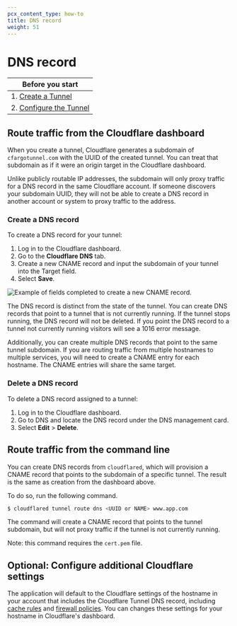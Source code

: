 ```yaml
---
pcx_content_type: how-to
title: DNS record
weight: 51
---
```


# DNS record

| Before you start                                                                                         |
| -------------------------------------------------------------------------------------------------------- |
| 1. [Create a Tunnel](/cloudflare-one/connections/connect-networks/get-started/)       |
| 2. [Configure the Tunnel](/cloudflare-one/connections/connect-networks/install-and-setup/tunnel-guide//) |

## Route traffic from the Cloudflare dashboard

When you create a tunnel, Cloudflare generates a subdomain of `cfargotunnel.com` with the UUID of the created tunnel. You can treat that subdomain as if it were an origin target in the Cloudflare dashboard.

Unlike publicly routable IP addresses, the subdomain will only proxy traffic for a DNS record in the same Cloudflare account. If someone discovers your subdomain UUID, they will not be able to create a DNS record in another account or system to proxy traffic to the address.

### Create a DNS record

To create a DNS record for your tunnel:

1.  Log in to the Cloudflare dashboard.
1.  Go to the **Cloudflare DNS** tab.
1.  Create a new CNAME record and input the subdomain of your tunnel into the Target field.
1.  Select **Save**.

![Example of fields completed to create a new CNAME record.](/images/cloudflare-one/connections/connect-apps/dns/dns-record.png)

The DNS record is distinct from the state of the tunnel. You can create DNS records that point to a tunnel that is not currently running. If the tunnel stops running, the DNS record will not be deleted. If you point the DNS record to a tunnel not currently running visitors will see a 1016 error message.

Additionally, you can create multiple DNS records that point to the same tunnel subdomain. If you are routing traffic from multiple hostnames to multiple services, you will need to create a CNAME entry for each hostname. The CNAME entries will share the same target.

### Delete a DNS record

To delete a DNS record assigned to a tunnel:

1.  Log in to the Cloudflare dashboard.
1.  Go to DNS and locate the DNS record under the DNS management card.
1.  Select **Edit** > **Delete**.

## Route traffic from the command line

You can create DNS records from `cloudflared`, which will provision a CNAME record that points to the subdomain of a specific tunnel. The result is the same as creation from the dashboard above.

To do so, run the following command.

```sh
$ cloudflared tunnel route dns <UUID or NAME> www.app.com
```

The command will create a CNAME record that points to the tunnel subdomain, but will not proxy traffic if the tunnel is not currently running.

Note: this command requires the `cert.pem` file.

## Optional: Configure additional Cloudflare settings

The application will default to the Cloudflare settings of the hostname in your account that includes the Cloudflare Tunnel DNS record, including [cache rules](/cache/how-to/cache-rules/) and [firewall policies](/firewall/). You can changes these settings for your hostname in Cloudflare's dashboard.
